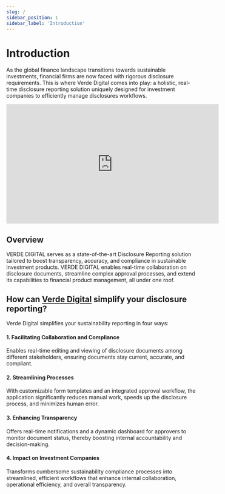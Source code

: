 ```yaml
---
slug: /
sidebar_position: 1
sidebar_label: 'Introduction'
---
```


# Introduction

As the global finance landscape transitions towards sustainable investments, financial firms are now faced with rigorous disclosure requirements. This is where Verde Digital comes into play: a holistic, real-time disclosure reporting solution uniquely designed for investment companies to efficiently manage disclosures workflows.

<iframe width="560" height="315" src="https://www.youtube.com/embed/EXTULUjnZGM?si=n6B6g7wSr-hCPWQ3" title="YouTube video player" frameborder="0" allow="accelerometer; autoplay; clipboard-write; encrypted-media; gyroscope; picture-in-picture; web-share" allowfullscreen></iframe>

## Overview

VERDE DIGITAL serves as a state-of-the-art Disclosure Reporting solution tailored to boost transparency, accuracy, and compliance in sustainable investment products. VERDE DIGITAL enables real-time collaboration on disclosure documents, streamline complex approval processes, and extend its capabilities to financial product management, all under one roof.

## How can [Verde Digital](https://verdedigital.io) simplify your disclosure reporting?

Verde Digital simplifies your sustainability reporting in four ways:

#### 1. Facilitating Collaboration and Compliance

Enables real-time editing and viewing of disclosure documents among different stakeholders, ensuring documents stay current, accurate, and compliant.

#### 2. Streamlining Processes

With customizable form templates and an integrated approval workflow, the application significantly reduces manual work, speeds up the disclosure process, and minimizes human error.

#### 3. Enhancing Transparency

Offers real-time notifications and a dynamic dashboard for approvers to monitor document status, thereby boosting internal accountability and decision-making.

#### 4. Impact on Investment Companies

Transforms cumbersome sustainability compliance processes into streamlined, efficient workflows that enhance internal collaboration, operational efficiency, and overall transparency.
